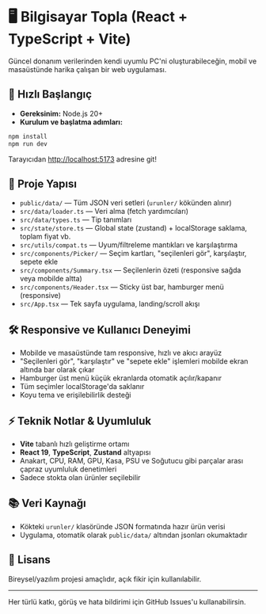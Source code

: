# 🖥️ Bilgisayar Topla (React + TypeScript + Vite)

Güncel donanım verilerinden kendi uyumlu PC'ni oluşturabileceğin, mobil ve masaüstünde harika çalışan bir web uygulaması.

## 🚀 Hızlı Başlangıç

- **Gereksinim:** Node.js 20+ 
- **Kurulum ve başlatma adımları:**

```bash
npm install
npm run dev
```

Tarayıcıdan [http://localhost:5173](http://localhost:5173) adresine git!

## 📁 Proje Yapısı
- `public/data/` — Tüm JSON veri setleri (`urunler/` kökünden alınır)
- `src/data/loader.ts` — Veri alma (fetch yardımcıları)
- `src/data/types.ts` — Tip tanımları
- `src/state/store.ts` — Global state (zustand) + localStorage saklama, toplam fiyat vb.
- `src/utils/compat.ts` — Uyum/filtreleme mantıkları ve karşılaştırma
- `src/components/Picker/` — Seçim kartları, "seçilenleri gör", karşılaştır, sepete ekle
- `src/components/Summary.tsx` — Seçilenlerin özeti (responsive sağda veya mobilde altta)
- `src/components/Header.tsx` — Sticky üst bar, hamburger menü (responsive)
- `src/App.tsx` — Tek sayfa uygulama, landing/scroll akışı

## 🛠️ Responsive ve Kullanıcı Deneyimi
- Mobilde ve masaüstünde tam responsive, hızlı ve akıcı arayüz
- "Seçilenleri gör", "karşılaştır" ve "sepete ekle" işlemleri mobilde ekran altında bar olarak çıkar
- Hamburger üst menü küçük ekranlarda otomatik açılır/kapanır
- Tüm seçimler localStorage'da saklanır
- Koyu tema ve erişilebilirlik desteği

## ⚡ Teknik Notlar & Uyumluluk
- **Vite** tabanlı hızlı geliştirme ortamı
- **React 19**, **TypeScript**, **Zustand** altyapısı
- Anakart, CPU, RAM, GPU, Kasa, PSU ve Soğutucu gibi parçalar arası çapraz uyumluluk denetimleri
- Sadece stokta olan ürünler seçilebilir

## 📚 Veri Kaynağı
- Kökteki `urunler/` klasöründe JSON formatında hazır ürün verisi
- Uygulama, otomatik olarak `public/data/` altından jsonları okumaktadır

## 📝 Lisans
Bireysel/yazılım projesi amaçlıdır, açık fikir için kullanılabilir.

---
Her türlü katkı, görüş ve hata bildirimi için GitHub Issues'u kullanabilirsin.
